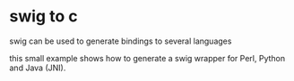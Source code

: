 # swig to c

swig can be used to generate bindings to several languages

this small example shows how to generate a swig wrapper for Perl, Python and Java (JNI). 

